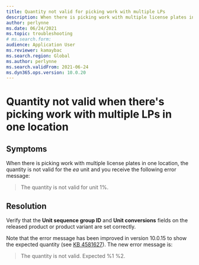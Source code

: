 ```yaml
---
title: Quantity not valid for picking work with multiple LPs 
description: When there is picking work with multiple license plates in one location, the quantity is not valid for unit ea. Verify that the following fields are correct. 
author: perlynne 
ms.date: 06/24/2021 
ms.topic: troubleshooting 
# ms.search.form:  
audience: Application User 
ms.reviewer: kamaybac 
ms.search.region: Global 
ms.author: perlynne 
ms.search.validFrom: 2021-06-24 
ms.dyn365.ops.version: 10.0.20 
--- 
```

<!-- KFM: Add error code? -->
# Quantity not valid when there's picking work with multiple LPs in one location

## Symptoms

When there is picking work with multiple license plates in one location, the quantity is not valid for the *ea* unit and you receive the following error message:

> The quantity is not valid for unit 1%.

## Resolution

Verify that the **Unit sequence group ID** and **Unit conversions** fields on the released product or product variant are set correctly.

Note that the error message has been improved in version 10.0.15 to show the expected quantity (see [KB 4581627](https://fix.lcs.dynamics.com/Issue/Details/?bugId=486531)). The new error message is:

> The quantity is not valid. Expected %1 %2.
